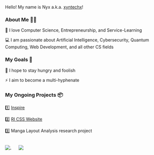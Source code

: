 Hello! My name is Nyx a.k.a. <a href="https://xyntechx.netlify.app/">xyntechx</a>!

### About Me 👩‍💻

🧡 I love Computer Science, Entrepreneurship, and Service-Learning

💻 I am passionate about Artificial Intelligence, Cybersecurity, Quantum Computing, Web Development, and all other CS fields

### My Goals 🎯

💪 I hope to stay hungry and foolish

⚡️ I aim to become a multi-hyphenate

### My Ongoing Projects 📦

1️⃣ <a href="https://github.com/xyntechx/Inspire">Inspire</a>

2️⃣ <a href="https://github.com/janani10734/ccaweb">RI CSS Website</a>

3️⃣ Manga Layout Analysis research project

<br>

<a href="https://github.com/xyntechx">
  <img align="center" src="https://github-readme-stats.vercel.app/api/?username=xyntechx&show_icons=true&include_all_commits=true&theme=radical"/>
</a>
&nbsp;&nbsp;&nbsp;&nbsp;&nbsp;
<a href="https://github.com/xyntechx">
  <img align="center" src="https://github-readme-stats.vercel.app/api/top-langs/?username=xyntechx&exclude_repo=BlackHole,BlackHole-Game,MilkyWay-Game&theme=radical"/>
</a>
